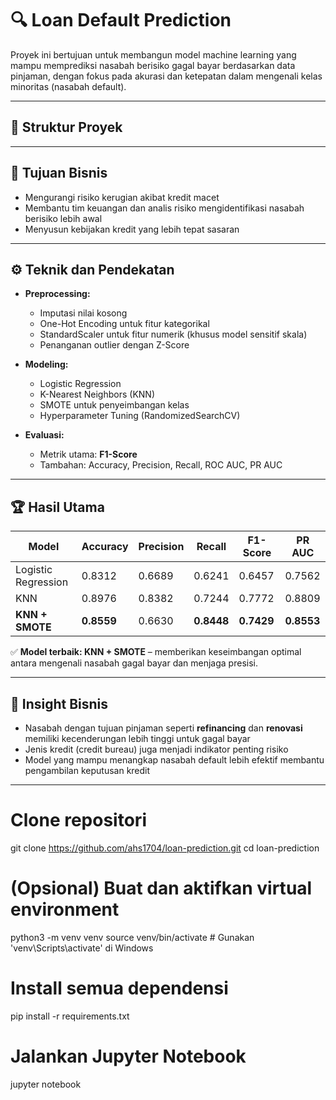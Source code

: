 # 🔍 Loan Default Prediction

Proyek ini bertujuan untuk membangun model machine learning yang mampu memprediksi nasabah berisiko gagal bayar berdasarkan data pinjaman, dengan fokus pada akurasi dan ketepatan dalam mengenali kelas minoritas (nasabah default).

---

## 📁 Struktur Proyek


---

## 🎯 Tujuan Bisnis

- Mengurangi risiko kerugian akibat kredit macet
- Membantu tim keuangan dan analis risiko mengidentifikasi nasabah berisiko lebih awal
- Menyusun kebijakan kredit yang lebih tepat sasaran

---

## ⚙️ Teknik dan Pendekatan

- **Preprocessing:**
  - Imputasi nilai kosong
  - One-Hot Encoding untuk fitur kategorikal
  - StandardScaler untuk fitur numerik (khusus model sensitif skala)
  - Penanganan outlier dengan Z-Score

- **Modeling:**
  - Logistic Regression
  - K-Nearest Neighbors (KNN)
  - SMOTE untuk penyeimbangan kelas
  - Hyperparameter Tuning (RandomizedSearchCV)

- **Evaluasi:**
  - Metrik utama: **F1-Score**
  - Tambahan: Accuracy, Precision, Recall, ROC AUC, PR AUC

---

## 🏆 Hasil Utama

| Model               | Accuracy | Precision | Recall | F1-Score | PR AUC |
|--------------------|----------|-----------|--------|----------|--------|
| Logistic Regression | 0.8312   | 0.6689    | 0.6241 | 0.6457   | 0.7562 |
| KNN                | 0.8976   | 0.8382    | 0.7244 | 0.7772   | 0.8809 |
| **KNN + SMOTE**    | **0.8559** | 0.6630    | **0.8448** | **0.7429** | **0.8553** |

✅ **Model terbaik: KNN + SMOTE** – memberikan keseimbangan optimal antara mengenali nasabah gagal bayar dan menjaga presisi.

---

## 🧠 Insight Bisnis

- Nasabah dengan tujuan pinjaman seperti **refinancing** dan **renovasi** memiliki kecenderungan lebih tinggi untuk gagal bayar
- Jenis kredit (credit bureau) juga menjadi indikator penting risiko
- Model yang mampu menangkap nasabah default lebih efektif membantu pengambilan keputusan kredit

---

# Clone repositori
git clone https://github.com/ahs1704/loan-prediction.git
cd loan-prediction

# (Opsional) Buat dan aktifkan virtual environment
python3 -m venv venv
source venv/bin/activate  # Gunakan 'venv\Scripts\activate' di Windows

# Install semua dependensi
pip install -r requirements.txt

# Jalankan Jupyter Notebook
jupyter notebook

